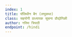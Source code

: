 ```yaml
---
index: 1
title: पॉलिथीन बैग (लघुकथा)
class: सहयोगी प्राध्यापक सूचना प्रौद्योगिकी
author: गरिमा त्रिपाठी
endpoint: /hindi
---
```

